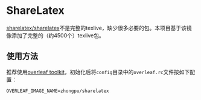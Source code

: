 # ShareLatex

[sharelatex/sharelatex](https://hub.docker.com/r/sharelatex/sharelatex)不是完整的texlive，缺少很多必要的包。本项目基于该镜像添加了完整的（约4500个）texlive包。

## 使用方法
推荐使用[overleaf toolkit](https://github.com/overleaf/toolkit)，初始化后将`config`目录中的`overleaf.rc`文件按如下配置：

```
OVERLEAF_IMAGE_NAME=zhongpu/sharelatex
```